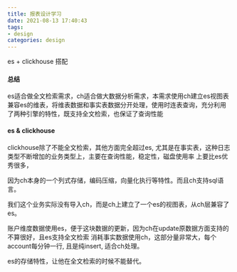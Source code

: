 ```yaml
---
title: 报表设计学习
date: 2021-08-13 17:40:43
tags: 
- design
categories: design
---
```


es + clickhouse 搭配

#### 总结

es适合做全文检索需求，ch适合做大数据分析需求，本需求使用ch建立es视图表兼容es的维表，将维表数据和事实表数据分开处理，使用时连表查询，充分利用了两种引擎的特性，既支持全文检索，也保证了查询性能

#### es & clickhouse

clickhouse除了不能全文检索，其他方面完全超过es, 尤其是在事实表，这种日志类型不断增加的业务类型上，主要在查询性能，稳定性，磁盘使用率 上要比es优秀很多，

因为ch本身的一个列式存储，编码压缩，向量化执行等特性。而且ch支持sql语言。

我们这个业务实际没有导入ch，而是ch上建立了一个es的视图表，从ch层兼容了es。

账户维度数据使用es，便于这块数据的更新，因为ch在update原数据方面支持的不算很好，且es支持全文检索
消耗事实数据使用ch，这部分量非常大，每个account每分钟一行, 且是纯insert, 适合ch处理。

es的存储特性，让他在全文检索的时候不能替代。